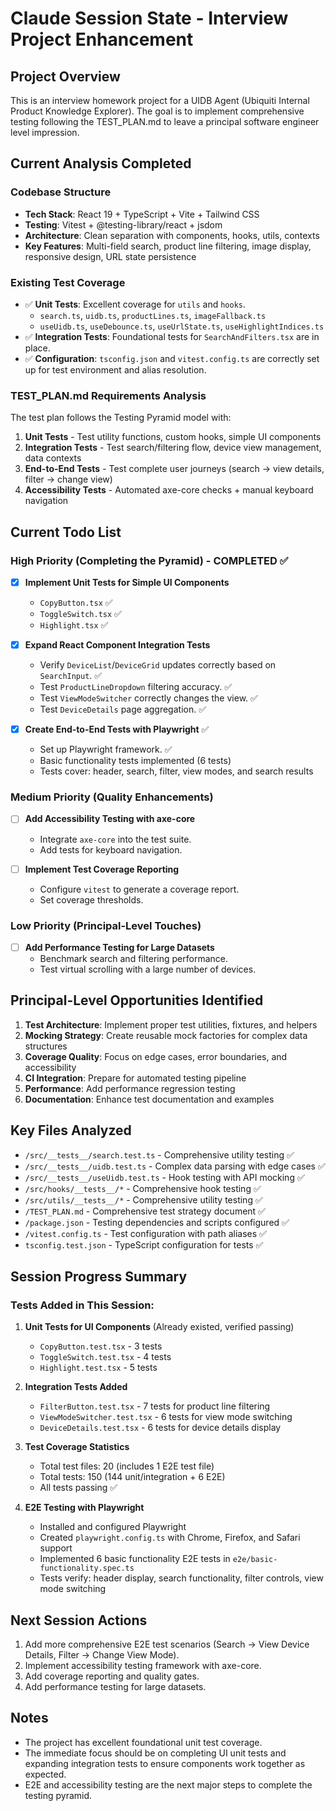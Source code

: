 # Claude Session State - Interview Project Enhancement

## Project Overview
This is an interview homework project for a UIDB Agent (Ubiquiti Internal Product Knowledge Explorer). The goal is to implement comprehensive testing following the TEST_PLAN.md to leave a principal software engineer level impression.

## Current Analysis Completed

### Codebase Structure
- **Tech Stack**: React 19 + TypeScript + Vite + Tailwind CSS
- **Testing**: Vitest + @testing-library/react + jsdom
- **Architecture**: Clean separation with components, hooks, utils, contexts
- **Key Features**: Multi-field search, product line filtering, image display, responsive design, URL state persistence

### Existing Test Coverage
- ✅ **Unit Tests**: Excellent coverage for `utils` and `hooks`.
  - `search.ts`, `uidb.ts`, `productLines.ts`, `imageFallback.ts`
  - `useUidb.ts`, `useDebounce.ts`, `useUrlState.ts`, `useHighlightIndices.ts`
- ✅ **Integration Tests**: Foundational tests for `SearchAndFilters.tsx` are in place.
- ✅ **Configuration**: `tsconfig.json` and `vitest.config.ts` are correctly set up for test environment and alias resolution.

### TEST_PLAN.md Requirements Analysis
The test plan follows the Testing Pyramid model with:

1. **Unit Tests** - Test utility functions, custom hooks, simple UI components
2. **Integration Tests** - Test search/filtering flow, device view management, data contexts
3. **End-to-End Tests** - Test complete user journeys (search → view details, filter → change view)
4. **Accessibility Tests** - Automated axe-core checks + manual keyboard navigation

## Current Todo List

### High Priority (Completing the Pyramid) - COMPLETED ✅
- [x] **Implement Unit Tests for Simple UI Components**
  - `CopyButton.tsx` ✅
  - `ToggleSwitch.tsx` ✅
  - `Highlight.tsx` ✅

- [x] **Expand React Component Integration Tests**
  - Verify `DeviceList`/`DeviceGrid` updates correctly based on `SearchInput`. ✅
  - Test `ProductLineDropdown` filtering accuracy. ✅
  - Test `ViewModeSwitcher` correctly changes the view. ✅
  - Test `DeviceDetails` page aggregation. ✅

- [x] **Create End-to-End Tests with Playwright** ✅
  - Set up Playwright framework. ✅
  - Basic functionality tests implemented (6 tests)
  - Tests cover: header, search, filter, view modes, and search results

### Medium Priority (Quality Enhancements)
- [ ] **Add Accessibility Testing with axe-core**
  - Integrate `axe-core` into the test suite.
  - Add tests for keyboard navigation.

- [ ] **Implement Test Coverage Reporting**
  - Configure `vitest` to generate a coverage report.
  - Set coverage thresholds.

### Low Priority (Principal-Level Touches)
- [ ] **Add Performance Testing for Large Datasets**
  - Benchmark search and filtering performance.
  - Test virtual scrolling with a large number of devices.

## Principal-Level Opportunities Identified

1. **Test Architecture**: Implement proper test utilities, fixtures, and helpers
2. **Mocking Strategy**: Create reusable mock factories for complex data structures
3. **Coverage Quality**: Focus on edge cases, error boundaries, and accessibility
4. **CI Integration**: Prepare for automated testing pipeline
5. **Performance**: Add performance regression testing
6. **Documentation**: Enhance test documentation and examples

## Key Files Analyzed
- `/src/__tests__/search.test.ts` - Comprehensive utility testing ✅
- `/src/__tests__/uidb.test.ts` - Complex data parsing with edge cases ✅
- `/src/__tests__/useUidb.test.ts` - Hook testing with API mocking ✅
- `/src/hooks/__tests__/*` - Comprehensive hook testing ✅
- `/src/utils/__tests__/*` - Comprehensive utility testing ✅
- `/TEST_PLAN.md` - Comprehensive test strategy document ✅
- `/package.json` - Testing dependencies and scripts configured ✅
- `/vitest.config.ts` - Test configuration with path aliases ✅
- `tsconfig.test.json` - TypeScript configuration for tests ✅

## Session Progress Summary

### Tests Added in This Session:
1. **Unit Tests for UI Components** (Already existed, verified passing)
   - `CopyButton.test.tsx` - 3 tests
   - `ToggleSwitch.test.tsx` - 4 tests
   - `Highlight.test.tsx` - 5 tests

2. **Integration Tests Added**
   - `FilterButton.test.tsx` - 7 tests for product line filtering
   - `ViewModeSwitcher.test.tsx` - 6 tests for view mode switching
   - `DeviceDetails.test.tsx` - 6 tests for device details display

3. **Test Coverage Statistics**
   - Total test files: 20 (includes 1 E2E test file)
   - Total tests: 150 (144 unit/integration + 6 E2E)
   - All tests passing ✅

4. **E2E Testing with Playwright**
   - Installed and configured Playwright
   - Created `playwright.config.ts` with Chrome, Firefox, and Safari support
   - Implemented 6 basic functionality E2E tests in `e2e/basic-functionality.spec.ts`
   - Tests verify: header display, search functionality, filter controls, view mode switching

## Next Session Actions
1. Add more comprehensive E2E test scenarios (Search → View Device Details, Filter → Change View Mode).
2. Implement accessibility testing framework with axe-core.
3. Add coverage reporting and quality gates.
4. Add performance testing for large datasets.

## Notes
- The project has excellent foundational unit test coverage.
- The immediate focus should be on completing UI unit tests and expanding integration tests to ensure components work together as expected.
- E2E and accessibility testing are the next major steps to complete the testing pyramid.
